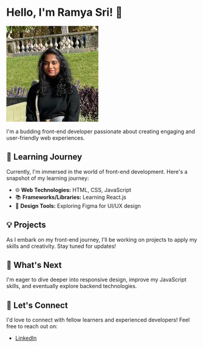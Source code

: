 # Hello, I'm Ramya Sri! 👋

![my image](./image/myimg.jpeg)

I'm a budding front-end developer passionate about creating engaging and user-friendly web experiences.

## 🚀 Learning Journey

Currently, I'm immersed in the world of front-end development. Here's a snapshot of my learning journey:

- 🌐 **Web Technologies:** HTML, CSS, JavaScript
- 📚 **Frameworks/Libraries:** Learning React.js
- 🎨 **Design Tools:** Exploring Figma for UI/UX design

## 💡 Projects

As I embark on my front-end journey, I'll be working on projects to apply my skills and creativity. Stay tuned for updates!

## 🌱 What's Next

I'm eager to dive deeper into responsive design, improve my JavaScript skills, and eventually explore backend technologies.

## 🤝 Let's Connect

I'd love to connect with fellow learners and experienced developers! Feel free to reach out on:

- [LinkedIn](https://www.linkedin.com/in/ramya-sri-pentapati)
